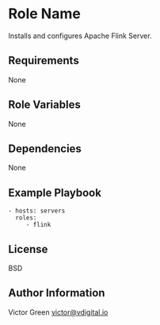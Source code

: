 Role Name
=========

Installs and configures Apache Flink Server.

Requirements
------------

None

Role Variables
--------------

None

Dependencies
------------

None

Example Playbook
----------------

    - hosts: servers
      roles:
         - flink

License
-------

BSD

Author Information
------------------

Victor Green
victor@vdigital.io
